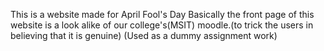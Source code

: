 This is a website made for April Fool's Day
Basically the front page of this website is a look alike of our college's(MSIT) moodle.(to trick the users in believing that it is genuine)
(Used as a dummy assignment work)
